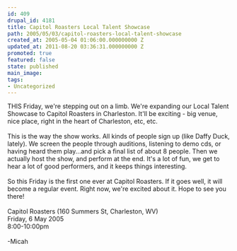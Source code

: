```yaml
---
id: 409
drupal_id: 4181
title: Capitol Roasters Local Talent Showcase
path: 2005/05/03/capitol-roasters-local-talent-showcase
created_at: 2005-05-04 01:06:00.000000000 Z
updated_at: 2011-08-20 03:36:31.000000000 Z
promoted: true
featured: false
state: published
main_image: 
tags:
- Uncategorized
---
```

THIS Friday, we're stepping out on a limb. We're expanding our Local Talent Showcase to Capitol Roasters in Charleston. It'll be exciting - big venue, nice place, right in the heart of Charleston, etc, etc.<br /><br />This is the way the show works. All kinds of people sign up (like Daffy Duck, lately). We screen the people through auditions, listening to demo cds, or having heard them play...and pick a final list of about 8 people. Then we actually host the show, and perform at the end. It's a lot of fun, we get to hear a lot of good performers, and it keeps things interesting.<br /><br />So this Friday is the first one ever at Capitol Roasters. If it goes well, it will become a regular event. Right now, we're excited about it. Hope to see you there!<br /><br />Capitol Roasters (160 Summers St, Charleston, WV)<br />Friday, 6 May 2005<br />8:00-10:00pm<br /><br />-Micah
